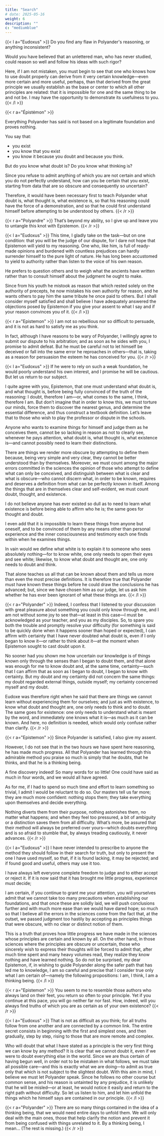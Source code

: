 ```yaml
---
title: "Search"
# date: 2025-05-16
weight: 6
description: ""
c: "mediumblue"
---
```



{{< l a="Eudoxus" >}}
Do you find any flaw in Polyander's reasoning, or anything inconsistent? 

Would you have believed that an unlettered man, who has never studied, could reason so well and follow his ideas with such rigor? 

Here, if I am not mistaken, you must begin to see that one who knows how to use doubt properly can derive from it very certain knowledge—even more certain and more useful, perhaps, than that derived from the great principle we usually establish as the base or center to which all other principles are related: that it is impossible for one and the same thing to be and not be. I may have the opportunity to demonstrate its usefulness to you. 
{{< /l >}}

<!-- Since you are addressing me, and even go so far as to provoke me, I will now show you what irritated logic is capable of—and at the same time, I will raise difficulties and obstacles such that not only Polyander, but even you yourself will have trouble getting out of them. So let us go no further for now, but stop here and rigorously examine your principles and conclusions. Indeed, with the help of true logic, and based on your very own principles, I will demonstrate that  -->

{{< r a="Épistémon" >}}


Everything Polyander has said is not based on a legitimate foundation and proves nothing. 

You say that:
- you exist
- you know that you exist
- you know it because you doubt and because you think. 

But do you know what doubt is? Do you know what thinking is? 

Since you refuse to admit anything of which you are not certain and which you do not perfectly understand, how can you be certain that you exist, starting from data that are so obscure and consequently so uncertain? 

Therefore, it would have been necessary first to teach Polyander what doubt is, what thought is, what existence is, so that his reasoning could have the force of a demonstration, and so that he could first understand himself before attempting to be understood by others.
{{< /r >}}


{{< r a="Polyandre" >}}
That’s beyond my ability, so I give up and leave you to untangle this knot with Epistemon.
{{< /r >}}


{{< l a="Eudoxus" >}}
This time, I gladly take on the task—but on one condition: that you will be the judge of our dispute, for I dare not hope that Epistemon will yield to my reasoning. One who, like him, is full of ready-made opinions and burdened with countless prejudices can hardly surrender himself to the pure light of nature. He has long been accustomed to yield to authority rather than listen to the voice of his own reason. 

He prefers to question others and to weigh what the ancients have written rather than to consult himself about the judgment he ought to make. 

Since from his youth he mistook as reason that which rested solely on the authority of precepts, he now mistakes his own authority for reason, and he wants others to pay him the same tribute he once paid to others. But I shall consider myself satisfied and shall believe I have adequately answered the objections posed by Epistemon if you give your assent to what I say and if your reason convinces you of it.
{{< /l >}}




{{< r a="Epistemon" >}}
I am not so rebellious nor so difficult to persuade, and it is not as hard to satisfy me as you think. 

In fact, although I have reasons to be wary of Polyander, I willingly agree to submit our dispute to his arbitration; and as soon as he sides with you, I promise to admit defeat. But he must be careful not to let himself be deceived or fall into the same error he reproaches in others—that is, taking as a reason for persuasion the esteem he has conceived for you.
{{< /r >}}



{{< l a="Eudoxus" >}}
If he were to rely on such a weak foundation, he would poorly understand his own interest, and I promise he will be cautious. But let us return to our subject. 

I quite agree with you, Epistemon, that one must understand what doubt is, and what thought is, before being fully convinced of the truth of the reasoning: I doubt, therefore I am—or, what comes to the same, I think, therefore I am. But don’t imagine that in order to know this, we must torture our minds, force them to discover the nearest genus, and determine the essential difference, and thus construct a textbook definition. Let’s leave that to those who wish to play the professor or dispute in the schools. 

Anyone who wants to examine things for himself and judge them as he conceives them, cannot be so lacking in reason as not to clearly see, whenever he pays attention, what doubt is, what thought is, what existence is—and cannot possibly need to learn their distinctions.

There are things we render more obscure by attempting to define them because, being very simple and very clear, they cannot be better understood than by themselves. Moreover, we must count among the major errors committed in the sciences the opinion of those who attempt to define what can only be conceived, and distinguish between what is clear and what is obscure—who cannot discern what, in order to be known, requires and deserves a definition from what can be perfectly known in itself. Among the things that are in themselves clear and self-evident, we must count doubt, thought, and existence.

I do not believe anyone has ever existed so dull as to need to learn what existence is before being able to affirm who he is; the same goes for thought and doubt. 

I even add that it is impossible to learn these things from anyone but oneself, and to be convinced of them by any means other than personal experience and the inner consciousness and testimony each one finds within when he examines things. 

In vain would we define what white is to explain it to someone who sees absolutely nothing—for to know white, one only needs to open their eyes and see white; likewise, to know what doubt and thought are, one only needs to doubt and think. 

That alone teaches us all that can be known about them and tells us more than even the most precise definitions. It is therefore true that Polyander must have known these things before he could draw the conclusions he has advanced; but, since we have chosen him as our judge, let us ask him whether he has ever been ignorant of what these things are.
{{< /l >}}


{{< r a="Polyander" >}}
Indeed, I confess that I listened to your discussion with great pleasure about something you could only know through me, and I am not without some joy to see that—at least in this case—I must be acknowledged as your teacher, and you as my disciples. So, to spare you both the trouble and promptly resolve your difficulty (for something is said to be quickly done when it happens sooner than hoped or expected), I can affirm with certainty that I have never doubted what doubt is, even if I only began to know it—or rather to think about it—at the moment when Epistemon sought to cast doubt upon it. 

No sooner had you shown me how uncertain our knowledge is of things known only through the senses than I began to doubt them, and that alone was enough for me to know doubt and, at the same time, certainty—such that I can affirm that as soon as I began to doubt, I began to know with certainty. But my doubt and my certainty did not concern the same things: my doubt regarded external things, outside myself; my certainty concerned myself and my doubt. 

Eudoxe was therefore right when he said that there are things we cannot learn without experiencing them for ourselves; and just as with existence, to know what doubt and thought are, one only needs to think and to doubt. The same goes for existence: one only needs to understand what is meant by the word, and immediately one knows what it is—as much as it can be known. And here, no definition is needed, which would only confuse rather than clarify.
{{< /r >}}


{{< r a="Epistemon" >}}
Since Polyander is satisfied, I also give my assent.

However, I do not see that in the two hours we have spent here reasoning, he has made much progress. All that Polyander has learned through this admirable method you praise so much is simply that he doubts, that he thinks, and that he is a thinking being. 

A fine discovery indeed! So many words for so little! One could have said as much in four words, and we would all have agreed. 

As for me, if I had to spend so much time and effort to learn something so trivial, I admit I would be reluctant to do so. Our masters tell us far more; they are much more confident: nothing stops them; they take everything upon themselves and decide everything. 

Nothing diverts them from their purpose, nothing astonishes them, no matter what happens; and when they feel too pressured, a bit of ambiguity or a distinction saves them from all difficulty. What’s more, be assured that their method will always be preferred over yours—which doubts everything and is so afraid to stumble that, by always treading cautiously, it never advances.
{{< /r >}}



{{< l a="Eudoxus" >}}
I have never intended to prescribe to anyone the method they should follow in their search for truth, but only to present the one I have used myself, so that, if it is found lacking, it may be rejected; and if found good and useful, others may use it too. 

I have always left everyone complete freedom to judge and to either accept or reject it. If it is now said that it has brought me little progress, experience must decide; 

I am certain, if you continue to grant me your attention, you will yourselves admit that we cannot take too many precautions when establishing our foundations, and that once these are solidly laid, we will push conclusions further and with much more ease than we would have dared hope; so much so that I believe all the errors in the sciences come from the fact that, at the outset, we passed judgment too hastily by accepting as principles things that were obscure, with no clear or distinct notion of them. 

This is a truth that proves how little progress we have made in the sciences whose principles are certain and known by all. On the other hand, in those sciences where the principles are obscure or uncertain, those who sincerely wish to express their thoughts will be forced to admit that, after much time spent and many heavy volumes read, they realize they know nothing and have learned nothing. So do not be surprised, my dear Epistemon, if, in wishing to guide Polyander along the safer path that has led me to knowledge, I am so careful and precise that I consider true only what I am certain of—namely the following propositions: I am, I think, I am a thinking being.
{{< /l >}}


{{< r a="Epistemon" >}}
You seem to me to resemble those authors who always land on their feet, you return so often to your principle. Yet if you continue at this pace, you will go neither far nor fast. How, indeed, will you always find truths of which you are as certain as of your own existence?
{{< /r >}}



{{< l a="Eudoxus" >}}
That is not as difficult as you think; for all truths follow from one another and are connected by a common link. The entire secret consists in beginning with the first and simplest ones, and then gradually, step by step, rising to those that are more remote and complex.

Who will doubt that what I have stated as a principle is the very first thing we can know by any method? It is clear that we cannot doubt it, even if we were to doubt everything else in the world. Since we are thus certain of having begun well, in order not to be mistaken in what follows, we must take all possible care—and this is exactly what we are doing—to admit as true only that which is not subject to the slightest doubt. With this aim in mind, I believe we must let Polyander speak. Since he follows no other course but common sense, and his reason is untainted by any prejudice, it is unlikely that he will be misled—or at least, he would notice it easily and return to the right path without difficulty. So let us listen to him, and let him unfold the things which he himself says are contained in our principle.
{{< /l >}}


{{< r a="Polyander" >}}
There are so many things contained in the idea of a thinking being, that we would need entire days to unfold them. We will only deal with the main ones, those that help clarify the notion and prevent it from being confused with things unrelated to it. By a thinking being, I mean… (The rest is missing.)
{{< /r >}}
